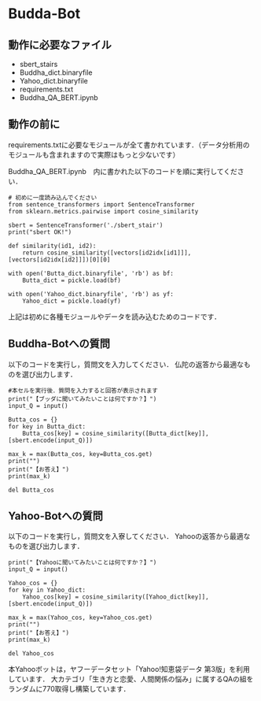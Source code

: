 # Budda-Bot

## 動作に必要なファイル
+ sbert_stairs
+ Buddha_dict.binaryfile
+ Yahoo_dict.binaryfile
+ requirements.txt
+ Buddha_QA_BERT.ipynb

## 動作の前に
requirements.txtに必要なモジュールが全て書かれています．（データ分析用のモジュールも含まれますので実際はもっと少ないです）

Buddha_QA_BERT.ipynb　内に書かれた以下のコードを順に実行してください．

```
# 初めに一度読み込んでください
from sentence_transformers import SentenceTransformer
from sklearn.metrics.pairwise import cosine_similarity

sbert = SentenceTransformer('./sbert_stair')
print("sbert OK!")

def similarity(id1, id2):
    return cosine_similarity([vectors[id2idx[id1]]], [vectors[id2idx[id2]]])[0][0]

with open('Butta_dict.binaryfile', 'rb') as bf:
    Butta_dict = pickle.load(bf)
    
with open('Yahoo_dict.binaryfile', 'rb') as yf:
    Yahoo_dict = pickle.load(yf)
```

上記は初めに各種モジュールやデータを読み込むためのコードです．


## Buddha-Botへの質問
以下のコードを実行し，質問文を入力してください．
仏陀の返答から最適なものを選び出力します．

```
#本セルを実行後．質問を入力すると回答が表示されます
print("【ブッダに聞いてみたいことは何ですか？】")
input_Q = input() 

Butta_cos = {}
for key in Butta_dict:
    Butta_cos[key] = cosine_similarity([Butta_dict[key]],[sbert.encode(input_Q)])
    
max_k = max(Butta_cos, key=Butta_cos.get) 
print("")
print("【お答え】")
print(max_k)

del Butta_cos
```


## Yahoo-Botへの質問
以下のコードを実行し，質問文を入寮してください．
Yahooの返答から最適なものを選び出力します．

```
print("【Yahooに聞いてみたいことは何ですか？】")
input_Q = input() 

Yahoo_cos = {}
for key in Yahoo_dict:
    Yahoo_cos[key] = cosine_similarity([Yahoo_dict[key]],[sbert.encode(input_Q)])
    
max_k = max(Yahoo_cos, key=Yahoo_cos.get) 
print("")
print("【お答え】")
print(max_k)

del Yahoo_cos
```

本Yahooボットは，ヤフーデータセット「Yahoo!知恵袋データ 第3版」を利用しています．
大カテゴリ「生き方と恋愛、人間関係の悩み」に属するQAの組をランダムに770取得し構築しています．
